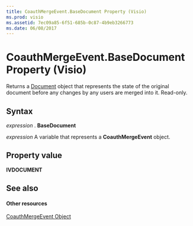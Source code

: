 ```yaml
---
title: CoauthMergeEvent.BaseDocument Property (Visio)
ms.prod: visio
ms.assetid: 7ec09a85-6f51-685b-0c87-4b9eb3266773
ms.date: 06/08/2017
---
```



# CoauthMergeEvent.BaseDocument Property (Visio)

Returns a [Document](Visio.Document.md) object that represents the state of the original document before any changes by any users are merged into it. Read-only.


## Syntax

 _expression_ . **BaseDocument**

 _expression_ A variable that represents a **CoauthMergeEvent** object.


## Property value

 **IVDOCUMENT**


## See also


#### Other resources


[CoauthMergeEvent Object](Visio.coauthmergeevent.md)


